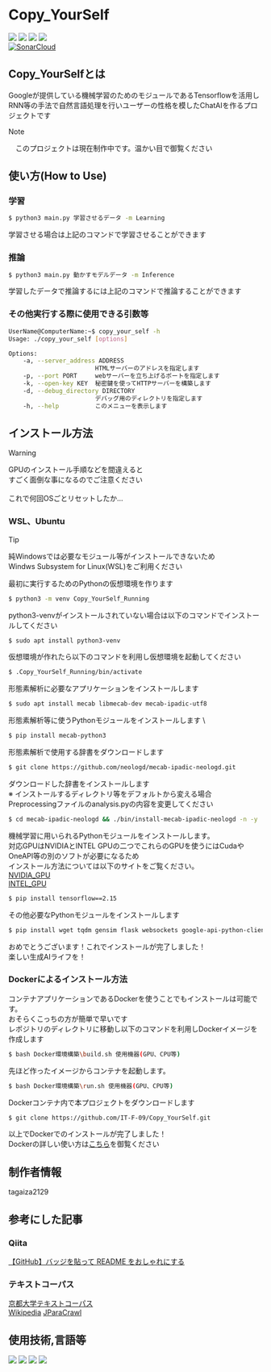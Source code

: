 # Copy_YourSelf
<img src="https://img.shields.io/badge/Version-0.0.0-G"> <img src="https://img.shields.io/badge/Python_3.9-support-green"> <img src="https://img.shields.io/badge/Python_3.10-support-green"> <img src="https://img.shields.io/badge/Python_3.11-support-green"> \
[![SonarCloud](https://sonarcloud.io/images/project_badges/sonarcloud-black.svg)](https://sonarcloud.io/summary/new_code?id=tagaiza2129_Copy_YourSelf)
## Copy_YourSelfとは

Googleが提供している機械学習のためのモジュールであるTensorflowを活用し\
RNN等の手法で自然言語処理を行いユーザーの性格を模したChatAIを作るプロジェクトです
> [!NOTE]  
　このプロジェクトは現在制作中です。温かい目で御覧ください
## 使い方(How to Use)
### 学習
```sh
$ python3 main.py 学習させるデータ -m Learning
```
学習させる場合は上記のコマンドで学習させることができます
### 推論
```sh
$ python3 main.py 動かすモデルデータ -m Inference
```
学習したデータで推論するには上記のコマンドで推論することができます
### その他実行する際に使用できる引数等
``` sh
UserName@ComputerName:~$ copy_your_self -h
Usage: ./copy_your_self [options]

Options:
    -a, --server_address ADDRESS
                        HTMLサーバーのアドレスを指定します
    -p, --port PORT     webサーバーを立ち上げるポートを指定します
    -k, --open-key KEY  秘密鍵を使ってHTTPサーバーを構築します
    -d, --debug_directory DIRECTORY
                        デバッグ用のディレクトリを指定します
    -h, --help          このメニューを表示します
```
## インストール方法
> [!WARNING]
GPUのインストール手順などを間違えると　\
すごく面倒な事になるのでご注意ください \
\
これで何回OSごとリセットしたか...
### WSL、Ubuntu
> [!TIP]
純Windowsでは必要なモジュール等がインストールできないため \
Windws Subsystem for Linux(WSL)をご利用ください 

最初に実行するためのPythonの仮想環境を作ります
```sh
$ python3 -m venv Copy_YourSelf_Running
```
python3-venvがインストールされていない場合は以下のコマンドでインストールしてください
```sh
$ sudo apt install python3-venv
```
仮想環境が作れたら以下のコマンドを利用し仮想環境を起動してください
```sh
$ .Copy_YourSelf_Running/bin/activate
```
形態素解析に必要なアプリケーションをインストールします
```sh
$ sudo apt install mecab libmecab-dev mecab-ipadic-utf8
```
形態素解析等に使うPythonモジュールをインストールします \
```sh
$ pip install mecab-python3 
```
形態素解析で使用する辞書をダウンロードします
```sh
$ git clone https://github.com/neologd/mecab-ipadic-neologd.git
```
ダウンロードした辞書をインストールします \
※ インストールするディレクトリ等をデフォルトから変える場合 \
Preprocessingファイルのanalysis.pyの内容を変更してください
```sh
$ cd mecab-ipadic-neologd && ./bin/install-mecab-ipadic-neologd -n -y
```
機械学習に用いられるPythonモジュールをインストールします。 \
対応GPUはNVIDIAとINTEL GPUの二つでこれらのGPUを使うにはCudaやOneAPI等の別のソフトが必要になるため \
インストール方法については以下のサイトをご覧ください。 \
[NVIDIA_GPU](https://www.tensorflow.org/install/pip?hl=ja) \
[INTEL_GPU](https://github.com/intel/intel-extension-for-tensorflow)
```sh 
$ pip install tensorflow==2.15 
```
その他必要なPythonモジュールをインストールします
```sh
$ pip install wget tqdm gensim flask websockets google-api-python-client google-auth-httplib2 google-auth-oauthlib
```
おめでとうございます！これでインストールが完了しました！ \
楽しい生成AIライフを！
### Dockerによるインストール方法
コンテナアプリケーションであるDockerを使うことでもインストールは可能です。\
おそらくこっちの方が簡単で早いです \
レポジトリのディレクトリに移動し以下のコマンドを利用しDockerイメージを作成します
```sh
$ bash Docker環境構築\build.sh 使用機器(GPU、CPU等)
```
先ほど作ったイメージからコンテナを起動します。
```sh
$ bash Docker環境構築\run.sh 使用機器(GPU、CPU等)
```
Dockerコンテナ内で本プロジェクトをダウンロードします
```sh
$ git clone https://github.com/IT-F-09/Copy_YourSelf.git
```
以上でDockerでのインストールが完了しました！ \
Dockerの詳しい使い方は[こちら](https://docs.docker.jp/)を御覧ください
## 制作者情報
tagaiza2129
## 参考にした記事
### Qiita
[【GitHub】バッジを貼って README をおしゃれにする](https://qiita.com/narikkyo/items/98d7c4dbfccf52ec1840) 
### テキストコーパス
[京都大学テキストコーパス ](https://nlp.ist.i.kyoto-u.ac.jp/?%E4%BA%AC%E9%83%BD%E5%A4%A7%E5%AD%A6%E3%83%86%E3%82%AD%E3%82%B9%E3%83%88%E3%82%B3%E3%83%BC%E3%83%91%E3%82%B9) \
[Wikipedia](https://ja.wikipedia.org/wiki/Wikipedia:%E3%83%87%E3%83%BC%E3%82%BF%E3%83%99%E3%83%BC%E3%82%B9%E3%83%80%E3%82%A6%E3%83%B3%E3%83%AD%E3%83%BC%E3%83%89)
[JParaCrawl](https://www.kecl.ntt.co.jp/icl/lirg/jparacrawl/release/en/3.0/pretrained_models/en-ja/big.tar.gz)
## 使用技術,言語等
<img src="https://img.shields.io/badge/-Python-555.svg?logo=python&style=flat"> <img src="https://img.shields.io/badge/-Github-555.svg?logo=Github&style=flat"> <img src="https://img.shields.io/badge/-Docker-555.svg?logo=Docker&style=flat"> <img src="https://img.shields.io/badge/-tensorflow-555.svg?logo=tensorflow&style=flat">
